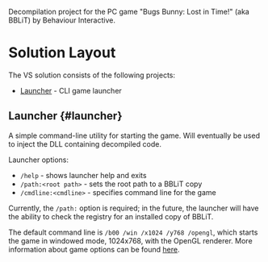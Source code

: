 
Decompilation project for the PC game "Bugs Bunny: Lost in Time!" (aka BBLiT)
by Behaviour Interactive.

# Solution Layout

The VS solution consists of the following projects:
- [Launcher](#launcher) - CLI game launcher

## Launcher {#launcher}

A simple command-line utility for starting the game. Will eventually be used to
inject the DLL containing decompiled code.

Launcher options:
- `/help` - shows launcher help and exits
- `/path:<root path>` - sets the root path to a BBLiT copy
- `/cmdline:<cmdline>` - specifies command line for the game

Currently, the `/path:` option is required; in the future, the launcher will
have the ability to check the registry for an installed copy of BBLiT.

The default command line is `/b00 /win /x1024 /y768 /opengl`, which starts the
game in windowed mode, 1024x768, with the OpenGL renderer. More information
about game options can be found [here](doc\internals.md#options).
